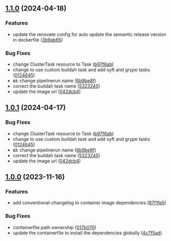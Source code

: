 ## [1.1.0](https://github.com/StinkyBenji/semantic-release-image/compare/v1.0.0...v1.1.0) (2024-04-18)


### Features

* update the renovate config for auto update the semantic release version in dockerfile ([3b9ab65](https://github.com/StinkyBenji/semantic-release-image/commit/3b9ab654f685ed04bcb9a9753bd8153eeaf118d4))


### Bug Fixes

* change ClusterTask resource to Task ([b97f6ab](https://github.com/StinkyBenji/semantic-release-image/commit/b97f6ab7823aefc399e42cbfe3e85aef9bd02948))
* change to use custom buildah task and add syft and grype tasks ([0124645](https://github.com/StinkyBenji/semantic-release-image/commit/01246451fa86d2be79a498a483007d83df687d32))
* **ci:** change pipelinerun name ([6b9be8f](https://github.com/StinkyBenji/semantic-release-image/commit/6b9be8f68694cea49c6e5d2ec01f68072141b4d1))
* correct the buildah task name ([5323245](https://github.com/StinkyBenji/semantic-release-image/commit/5323245a2728a6e17c251aef2da3b7b3695d9d46))
* update the image url ([042dcb4](https://github.com/StinkyBenji/semantic-release-image/commit/042dcb4df65b0290812172c55bf549944b0fe0e3))

## [1.0.1](https://github.com/StinkyBenji/semantic-release-image/compare/v1.0.0...v1.0.1) (2024-04-17)


### Bug Fixes

* change ClusterTask resource to Task ([b97f6ab](https://github.com/StinkyBenji/semantic-release-image/commit/b97f6ab7823aefc399e42cbfe3e85aef9bd02948))
* change to use custom buildah task and add syft and grype tasks ([0124645](https://github.com/StinkyBenji/semantic-release-image/commit/01246451fa86d2be79a498a483007d83df687d32))
* **ci:** change pipelinerun name ([6b9be8f](https://github.com/StinkyBenji/semantic-release-image/commit/6b9be8f68694cea49c6e5d2ec01f68072141b4d1))
* correct the buildah task name ([5323245](https://github.com/StinkyBenji/semantic-release-image/commit/5323245a2728a6e17c251aef2da3b7b3695d9d46))
* update the image url ([042dcb4](https://github.com/StinkyBenji/semantic-release-image/commit/042dcb4df65b0290812172c55bf549944b0fe0e3))

## [1.0.0](https://github.com/StinkyBenji/semantic-release-image/compare/v0.0.0...v1.0.0) (2023-11-16)


### Features

* add conventional-changelog to container image  dependencies ([87f1fe5](https://github.com/StinkyBenji/semantic-release-image/commit/87f1fe5532b15de72b1627c96c2c9ce119dad82b))


### Bug Fixes

* containerfile path ownership ([017b070](https://github.com/StinkyBenji/semantic-release-image/commit/017b0707df5e014f61949fdf3e3bd21f389a8e1f))
* update the containerfile to install the dependencies globally ([4c7f5ad](https://github.com/StinkyBenji/semantic-release-image/commit/4c7f5ad4a2a02f5e0867c53fe563717fde107427))
